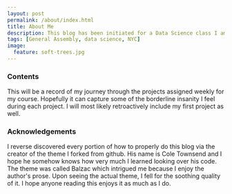 ```yaml
---
layout: post
permalink: /about/index.html
title: About Me
description: This blog has been initiated for a Data Science class I am attending at General Assembly in NYC. This is my very first blog and, like all the other firsts I've been covering since September, it is both exhilirating and terrifying.
tags: [General Assembly, data science, NYC]
image:
  feature: soft-trees.jpg
---
```


### Contents
This will be a record of my journey through the projects assigned weekly for my course. Hopefully it can capture some of the borderline insanity I feel during each project. I will most likely retroactively include my first project as well.












### Acknowledgements
I reverse discovered every portion of how to properly do this blog via the creator of the theme I forked from github. His name is Cole Townsend and I hope he somehow knows how very much I learned looking over his code. 
The theme was called Balzac which intrigued me because I enjoy the author's prose. Upon seeing the actual theme, I fell for the soothing quality of it. I hope anyone reading this enjoys it as much as I do.

